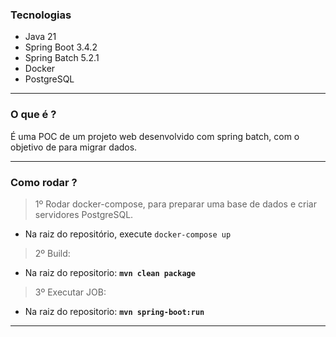 ### Tecnologias
- Java 21
- Spring Boot 3.4.2
- Spring Batch 5.2.1
- Docker
- PostgreSQL

<hr>

### O que é ?
É uma POC de um projeto web desenvolvido com spring batch, com o objetivo de para migrar dados.

<hr>

### Como rodar ?

> 1º Rodar docker-compose, para preparar uma base de dados e criar servidores PostgreSQL.
- Na raiz do repositório, execute `docker-compose up`

> 2º Build:
- Na raiz do repositorio: **`mvn clean package`**

> 3º Executar JOB:
- Na raiz do repositorio: **`mvn spring-boot:run`**

<hr>